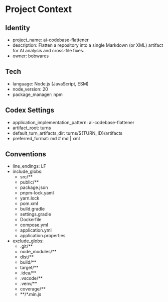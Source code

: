 # Project Context

## Identity
- project_name: ai-codebase-flattener
- description: Flatten a repository into a single Markdown (or XML) artifact for AI analysis and cross-file fixes.
- owner: bobwares

## Tech
- language: Node.js (JavaScript, ESM)
- node_version: 20
- package_manager: npm

## Codex Settings
- application_implementation_pattern: ai-codebase-flattener
- artifact_root: turns
- default_turn_artifacts_dir: turns/${TURN_ID}/artifacts
- preferred_format: md   # md | xml

## Conventions
- line_endings: LF
- include_globs:
    - src/**
    - public/**
    - package.json
    - pnpm-lock.yaml
    - yarn.lock
    - pom.xml
    - build.gradle
    - settings.gradle
    - Dockerfile
    - compose.yml
    - application.yml
    - application.properties
- exclude_globs:
    - .git/**
    - node_modules/**
    - dist/**
    - build/**
    - target/**
    - .idea/**
    - .vscode/**
    - .venv/**
    - coverage/**
    - **/*.min.js
